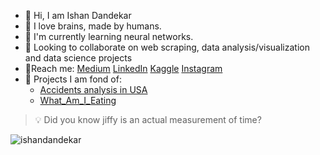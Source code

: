 - :wave: Hi, I am Ishan Dandekar
- :eyes: I love brains, made by humans.
- 🍒 I'm currently learning neural networks.
- 🔎 Looking to collaborate on web scraping, data analysis/visualization and data science projects
- 📝Reach me: [Medium](https://medium.com/@ishandandekar) [LinkedIn](https://www.linkedin.com/in/ishan-dandekar/) [Kaggle](https://www.kaggle.com/ishandandekar) [Instagram](https://www.instagram.com/ishandandek/)
- 🔨 Projects I am fond of:
  * [Accidents analysis in USA](https://github.com/ishandandekar/USA-accidents-analysis)
  * [What_Am_I_Eating](https://github.com/ishandandekar/What_Am_I_Eating)
  
> :bulb: Did you know jiffy is an actual measurement of time?

<img src="https://github-readme-stats.vercel.app/api?username=ishandandekar&show_icons=true&theme=tokyonight" alt="ishandandekar" />
